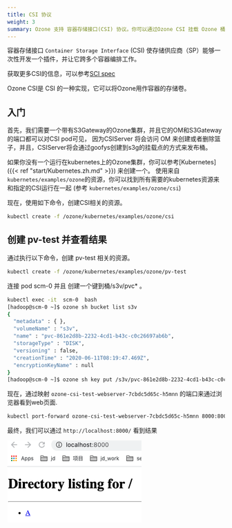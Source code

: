 ```yaml
---
title: CSI 协议
weight: 3
summary: Ozone 支持 容器存储接口(CSI) 协议。你可以通过Ozone CSI 挂载 Ozone 桶的方式使用 Ozone。
---
```


<!---
  Licensed to the Apache Software Foundation (ASF) under one or more
  contributor license agreements.  See the NOTICE file distributed with
  this work for additional information regarding copyright ownership.
  The ASF licenses this file to You under the Apache License, Version 2.0
  (the "License"); you may not use this file except in compliance with
  the License.  You may obtain a copy of the License at

      http://www.apache.org/licenses/LICENSE-2.0

  Unless required by applicable law or agreed to in writing, software
  distributed under the License is distributed on an "AS IS" BASIS,
  WITHOUT WARRANTIES OR CONDITIONS OF ANY KIND, either express or implied.
  See the License for the specific language governing permissions and
  limitations under the License.
-->

容器存储接口 `Container Storage Interface` (CSI) 使存储供应商（SP）能够一次性开发一个插件，并让它跨多个容器编排工作。

获取更多CSI的信息，可以参考[SCI spec](https://github.com/container-storage-interface/spec/blob/master/spec.md)

Ozone CSI是 CSI 的一种实现，它可以将Ozone用作容器的存储卷。 

## 入门

首先，我们需要一个带有S3Gateway的Ozone集群，并且它的OM和S3Gateway的端口都可以对CSI pod可见，
因为CSIServer 将会访问 OM 来创建或者删除篮子，并且，CSIServer将会通过goofys创建到s3g的挂载点的方式来发布桶。 

如果你没有一个运行在kubernetes上的Ozone集群，你可以参考[Kubernetes]({{< ref "start/Kubernetes.zh.md" >}}) 来创建一个。
使用来自 `kubernetes/examples/ozone`的资源，你可以找到所有需要的kubernetes资源来和指定的CSI运行在一起
(参考 `kubernetes/examples/ozone/csi`)   

现在，使用如下命令，创建CSI相关的资源。

```bash
kubectl create -f /ozone/kubernetes/examples/ozone/csi
```

## 创建 pv-test 并查看结果

通过执行以下命令，创建 pv-test 相关的资源。

```bash
kubectl create -f /ozone/kubernetes/examples/ozone/pv-test
```

连接 pod scm-0 并且 创建一个键到桶/s3v/pvc* 。

```bash
kubectl exec -it  scm-0  bash
[hadoop@scm-0 ~]$ ozone sh bucket list s3v
{
  "metadata" : { },
  "volumeName" : "s3v",
  "name" : "pvc-861e2d8b-2232-4cd1-b43c-c0c26697ab6b",
  "storageType" : "DISK",
  "versioning" : false,
  "creationTime" : "2020-06-11T08:19:47.469Z",
  "encryptionKeyName" : null
}
[hadoop@scm-0 ~]$ ozone sh key put /s3v/pvc-861e2d8b-2232-4cd1-b43c-c0c26697ab6b/A LICENSE.txt
```

现在，通过映射 `ozone-csi-test-webserver-7cbdc5d65c-h5mnn` 的端口来通过浏览器看到web页面.

```bash
kubectl port-forward ozone-csi-test-webserver-7cbdc5d65c-h5mnn 8000:8000
```

最终，我们可以通过 `http://localhost:8000/` 看到结果

![pvtest-webui](pvtest-webui.png)
